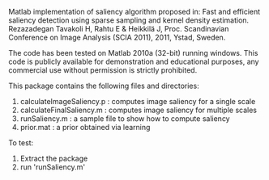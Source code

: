 Matlab implementation of saliency algorithm proposed in:
Fast and efficient saliency detection using sparse sampling and kernel density estimation.
Rezazadegan Tavakoli H, Rahtu E & Heikkilä J,
Proc. Scandinavian Conference on Image Analysis (SCIA 2011), 2011, Ystad, Sweden.

The code has been tested on Matlab 2010a (32-bit) running windows. This code is publicly available for demonstration and educational purposes, any commercial use without permission is strictly prohibited.

This package contains the following files and directories:
1) calculateImageSaliency.p : computes image saliency for a single scale
2) calculateFinalSaliency.m : computes image saliency for multiple scales
3) runSaliency.m : a sample file to show how to compute saliency
4) prior.mat : a prior obtained via learning

To test:
1) Extract the package
2) run 'runSaliency.m'

